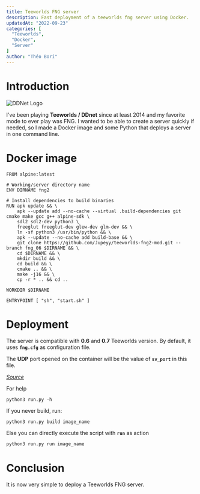 ```yaml
---
title: Teeworlds FNG server
description: Fast deployment of a teeworlds fng server using Docker.
updatedAt: "2022-09-23"
categories: [
  "Teeworlds",
  "Docker",
  "Server"
]
author: "Théo Bori"
---
```


# Introduction

![DDNet Logo](/ddnet_logo.png)

I've been playing **Teeworlds / DDnet** since at least 2014 and my favorite mode to ever play was FNG. I wanted to be able to create a server quickly if needed, so I made a Docker image and some Python that deploys a server in one command line.

# Docker image

```docker
FROM alpine:latest

# Working/server directory name
ENV DIRNAME fng2

# Install dependencies to build binaries
RUN apk update && \
	apk --update add --no-cache --virtual .build-dependencies git cmake make gcc g++ alpine-sdk \
	sdl2 sdl2-dev python3 \
    freeglut freeglut-dev glew-dev glm-dev && \
    ln -sf python3 /usr/bin/python && \
	apk --update --no-cache add build-base && \
    git clone https://github.com/Jupeyy/teeworlds-fng2-mod.git --branch fng_06 $DIRNAME && \
    cd $DIRNAME && \
    mkdir build && \
    cd build && \
    cmake .. && \
    make -j16 && \
    cp -r * .. && cd ..

WORKDIR $DIRNAME

ENTRYPOINT [ "sh", "start.sh" ]
```

# Deployment

The server is compatible with **0.6** and **0.7** Teeworlds version.
By default, it uses **`fng.cfg`** as configuration file.

The **UDP** port opened on the container will be the value of **`sv_port`** in this file.

*[Source](https://github.com/theobori/teeworlds-fng2-docker)*

For help
```
python3 run.py -h
```

If you never build, run:
```
python3 run.py build image_name
```
Else you can directly execute the script with **`run`** as action
```
python3 run.py run image_name
```

# Conclusion
It is now very simple to deploy a Teeworlds FNG server.
